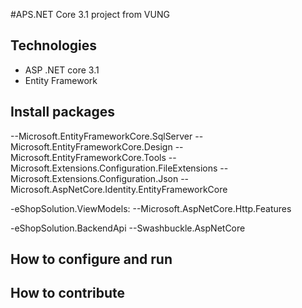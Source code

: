 #APS.NET Core 3.1 project from VUNG
## Technologies
- ASP .NET core 3.1
- Entity Framework
## Install packages
--Microsoft.EntityFrameworkCore.SqlServer
--Microsoft.EntityFrameworkCore.Design
--Microsoft.EntityFrameworkCore.Tools
--Microsoft.Extensions.Configuration.FileExtensions
--Microsoft.Extensions.Configuration.Json
--Microsoft.AspNetCore.Identity.EntityFrameworkCore

-eShopSolution.ViewModels:
--Microsoft.AspNetCore.Http.Features


-eShopSolution.BackendApi
--Swashbuckle.AspNetCore
## How to configure and run
## How to contribute